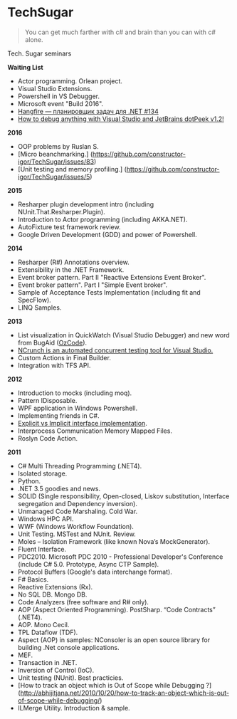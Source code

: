 TechSugar
=========
>You can get much farther with c# and brain than you can with c# alone.

Tech. Sugar seminars

**Waiting List**
* Actor programming. Orlean project.
* Visual Studio Extensions.
* Powershell in VS Debugger.
* Microsoft event "Build 2016".
* [Hangfire — планировщик задач для .NET #134](https://github.com/constructor-igor/TechSugar/issues/134)
* [How to debug anything with Visual Studio and JetBrains dotPeek v1.2!](https://github.com/constructor-igor/TechSugar/issues/32)

**2016**
* OOP problems by Ruslan S.
* [Micro beanchmarking.] (https://github.com/constructor-igor/TechSugar/issues/83)
* [Unit testing and memory profiling.] (https://github.com/constructor-igor/TechSugar/issues/5)

**2015**
* Resharper plugin development intro (including NUnit.That.Resharper.Plugin).
* Introduction to Actor programming (including AKKA.NET).
* AutoFixture test framework review.
* Google Driven Development (GDD) and power of Powershell.

**2014**
* Resharper (R#) Annotations overview.
* Extensibility in the .NET Framework.
* Event broker pattern. Part II "Reactive Extensions Event Broker".
* Event broker pattern". Part I "Simple Event broker".
* Sample of Acceptance Tests Implementation (including fit and SpecFlow).
* LINQ Samples.

**2013**
* List visualization in QuickWatch (Visual Studio Debugger) and new word from BugAid ([OzCode](http://www.oz-code.com/)).
* [NCrunch is an automated concurrent testing tool for Visual Studio.](http://www.ncrunch.net/)
* Custom Actions in Final Builder.
* Integration with TFS API.

**2012**
* Introduction to mocks (including moq).
* Pattern IDisposable.
* WPF application in Windows Powershell.
* Implementing friends in C#.
* [Explicit vs Implicit interface implementation](http://www.codeproject.com/Articles/392516/Why-I-use-explicit-interface-implementation-as-a-d).
* Interprocess Communication Memory Mapped Files.
* Roslyn Code Action.

**2011**
* C# Multi Threading Programming (.NET4).
* Isolated storage.
* Python.
* .NET 3.5 goodies and news.
* SOLID (Single responsibility, Open-closed, Liskov substitution, Interface segregation and Dependency inversion).
* Unmanaged Code Marshaling. Cold War.
* Windows HPC API.
* WWF (Windows Workflow Foundation).
* Unit Testing. MSTest and NUnit. Review.
* Moles – Isolation Framework (like known Nova’s MockGenerator).
* Fluent Interface.
* PDC2010. Microsoft PDC 2010 - Professional Developer's Conference (include C# 5.0. Prototype, Async CTP Sample).
* Protocol Buffers (Google's data interchange format).
* F# Basics.
* Reactive Extensions (Rx).
* No SQL DB. Mongo DB.
* Code Analyzers (free software and R# only).
* AOP (Aspect Oriented Programming). PostSharp. “Code Contracts” (.NET4).
* AOP. Mono Cecil.
* TPL Dataflow (TDF).
* Aspect (AOP) in samples: NConsoler is an open source library for building .Net console applications.
* MEF.
* Transaction in .NET.
* Inversion of Control (IoC).
* Unit testing (NUnit). Best practicies.
* [How to track an object which is Out of Scope while Debugging ?] (http://abhijitjana.net/2010/10/20/how-to-track-an-object-which-is-out-of-scope-while-debugging/)
* ILMerge Utility. Introduction & sample.
